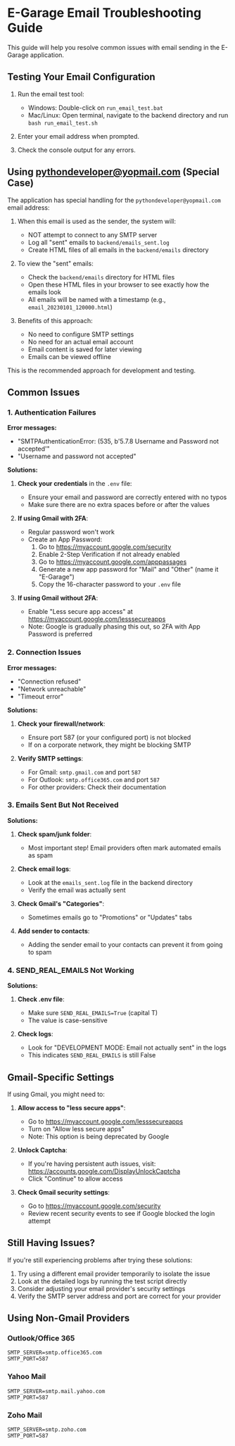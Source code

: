 # E-Garage Email Troubleshooting Guide

This guide will help you resolve common issues with email sending in the E-Garage application.

## Testing Your Email Configuration

1. Run the email test tool:
   - Windows: Double-click on `run_email_test.bat`
   - Mac/Linux: Open terminal, navigate to the backend directory and run `bash run_email_test.sh`
   
2. Enter your email address when prompted.

3. Check the console output for any errors.

## Using pythondeveloper@yopmail.com (Special Case)

The application has special handling for the `pythondeveloper@yopmail.com` email address:

1. When this email is used as the sender, the system will:
   - NOT attempt to connect to any SMTP server
   - Log all "sent" emails to `backend/emails_sent.log`
   - Create HTML files of all emails in the `backend/emails` directory

2. To view the "sent" emails:
   - Check the `backend/emails` directory for HTML files
   - Open these HTML files in your browser to see exactly how the emails look
   - All emails will be named with a timestamp (e.g., `email_20230101_120000.html`)

3. Benefits of this approach:
   - No need to configure SMTP settings
   - No need for an actual email account
   - Email content is saved for later viewing
   - Emails can be viewed offline

This is the recommended approach for development and testing.

## Common Issues

### 1. Authentication Failures

**Error messages:**
- "SMTPAuthenticationError: (535, b'5.7.8 Username and Password not accepted'"
- "Username and password not accepted"

**Solutions:**
1. **Check your credentials** in the `.env` file:
   - Ensure your email and password are correctly entered with no typos
   - Make sure there are no extra spaces before or after the values

2. **If using Gmail with 2FA**:
   - Regular password won't work
   - Create an App Password:
     1. Go to https://myaccount.google.com/security
     2. Enable 2-Step Verification if not already enabled
     3. Go to https://myaccount.google.com/apppassages
     4. Generate a new app password for "Mail" and "Other" (name it "E-Garage")
     5. Copy the 16-character password to your `.env` file

3. **If using Gmail without 2FA**:
   - Enable "Less secure app access" at https://myaccount.google.com/lesssecureapps
   - Note: Google is gradually phasing this out, so 2FA with App Password is preferred

### 2. Connection Issues

**Error messages:**
- "Connection refused"
- "Network unreachable"
- "Timeout error"

**Solutions:**
1. **Check your firewall/network**:
   - Ensure port 587 (or your configured port) is not blocked
   - If on a corporate network, they might be blocking SMTP

2. **Verify SMTP settings**:
   - For Gmail: `smtp.gmail.com` and port `587`
   - For Outlook: `smtp.office365.com` and port `587`
   - For other providers: Check their documentation

### 3. Emails Sent But Not Received

**Solutions:**
1. **Check spam/junk folder**:
   - Most important step! Email providers often mark automated emails as spam

2. **Check email logs**:
   - Look at the `emails_sent.log` file in the backend directory
   - Verify the email was actually sent

3. **Check Gmail's "Categories"**:
   - Sometimes emails go to "Promotions" or "Updates" tabs

4. **Add sender to contacts**:
   - Adding the sender email to your contacts can prevent it from going to spam

### 4. SEND_REAL_EMAILS Not Working

**Solutions:**
1. **Check .env file**:
   - Make sure `SEND_REAL_EMAILS=True` (capital T)
   - The value is case-sensitive

2. **Check logs**:
   - Look for "DEVELOPMENT MODE: Email not actually sent" in the logs
   - This indicates `SEND_REAL_EMAILS` is still False

## Gmail-Specific Settings

If using Gmail, you might need to:

1. **Allow access to "less secure apps"**:
   - Go to https://myaccount.google.com/lesssecureapps 
   - Turn on "Allow less secure apps"
   - Note: This option is being deprecated by Google

2. **Unlock Captcha**:
   - If you're having persistent auth issues, visit: https://accounts.google.com/DisplayUnlockCaptcha
   - Click "Continue" to allow access

3. **Check Gmail security settings**:
   - Go to https://myaccount.google.com/security
   - Review recent security events to see if Google blocked the login attempt

## Still Having Issues?

If you're still experiencing problems after trying these solutions:

1. Try using a different email provider temporarily to isolate the issue
2. Look at the detailed logs by running the test script directly
3. Consider adjusting your email provider's security settings
4. Verify the SMTP server address and port are correct for your provider

## Using Non-Gmail Providers

### Outlook/Office 365
```
SMTP_SERVER=smtp.office365.com
SMTP_PORT=587
```

### Yahoo Mail
```
SMTP_SERVER=smtp.mail.yahoo.com
SMTP_PORT=587
```

### Zoho Mail
```
SMTP_SERVER=smtp.zoho.com
SMTP_PORT=587
``` 